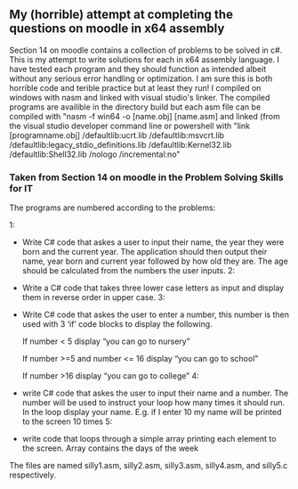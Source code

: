 ## My (horrible) attempt at completing the questions on moodle in x64 assembly

 Section 14 on moodle contains a collection of problems to be solved in c#. This is my attempt to write solutions for each in x64 assembly language.
I have tested each program and they should function as intended albeit without any serious error handling or optimization. I am sure this is both
horrible code and terible practice but at least they run! I compiled on windows with nasm and linked with visual studio's linker. The compiled 
programs are availible in the directory build but each asm file can be compiled with "nasm -f win64 -o [name.obj] [name.asm] and linked (from the visual studio developer command line or powershell with "link [programname.obj] /defaultlib:ucrt.lib /defaultlib:msvcrt.lib /defaultlib:legacy_stdio_definitions.lib /defaultlib:Kernel32.lib /defaultlib:Shell32.lib /nologo /incremental:no"

 
### Taken from Section 14 on moodle in the Problem Solving Skills for IT 

The programs are numbered according to the problems:

1:
-   Write C# code that askes a user to input their name, the year they were born and the current year. The application should then output their name, year born and current year followed by how old they are. The age should be calculated from the numbers the user inputs.
2:
-    Write a C# code that takes three lower case letters as input and display them in reverse order in upper case.
3:
-   Write C# code that askes the user to enter a number, this number is then used with 3 ‘if’ code blocks to display the following.

    If number < 5 display “you can go to nursery”

    If number >=5 and number <= 16 display “you can go to school”

    If number >16 display “you can go to college”
4:
-   write C# code that askes the user to input their name and a number. The number will be used to instruct your loop how many times it should run. In the loop display your name. E.g. if I enter 10 my name will be printed to the screen 10 times 
5:
-   write code that loops through a simple array printing each element to the screen. Array contains the days of the week

The files are named silly1.asm, silly2.asm, silly3.asm, silly4.asm, and silly5.c respectively.

